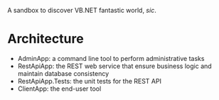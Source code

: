 A sandbox to discover VB.NET fantastic world, _sic_.


# Architecture

* AdminApp: a command line tool to perform administrative tasks
* RestApiApp: the REST web service that ensure business logic and maintain database
              consistency
* RestApiApp.Tests: the unit tests for the REST API
* ClientApp: the end-user tool
